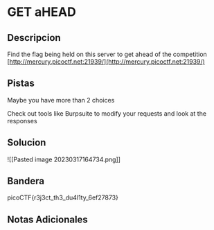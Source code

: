 # GET aHEAD

## Descripcion
Find the flag being held on this server to get ahead of the competition [http://mercury.picoctf.net:21939/](http://mercury.picoctf.net:21939/)

## Pistas
Maybe you have more than 2 choices

Check out tools like Burpsuite to modify your requests and look at the responses

## Solucion 
![[Pasted image 20230317164734.png]]
## Bandera
picoCTF{r3j3ct_th3_du4l1ty_6ef27873}
## Notas Adicionales 

